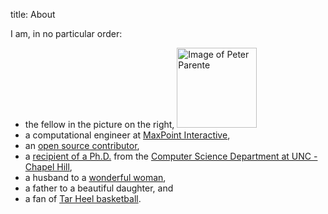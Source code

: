 title: About

I am, in no particular order:

* the fellow in the picture on the right, <img alt="Image of Peter Parente" class="rounded inlineRight" width="128" height="128" src="https://s.gravatar.com/avatar/c7d6948add10f2d0ea4928e4995d6b32?s=128" />
* a computational engineer at [MaxPoint Interactive](https://maxpoint.com),
* an [open source contributor](http://github.com/parente),
* a [recipient of a Ph.D.](../clique/) from the [Computer Science Department at UNC - Chapel Hill](http://cs.unc.edu/),
* a husband to a [wonderful woman](http://www.facebook.com/jackie.parente),
* a father to a beautiful daughter, and
* a fan of [Tar Heel basketball](http://www.tarheelblue.com/sports/m-baskbl/unc-m-baskbl-body.html).
